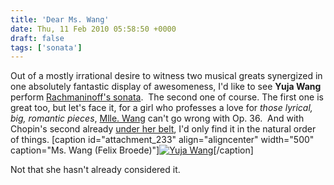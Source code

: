 ```yaml
---
title: 'Dear Ms. Wang'
date: Thu, 11 Feb 2010 05:58:50 +0000
draft: false
tags: ['sonata']
---
```


Out of a mostly irrational desire to witness two musical greats synergized in one absolutely fantastic display of awesomeness, I'd like to see **Yuja Wang** perform [Rachmaninoff's sonata](http://www.lala.com/#album/504684633535057868 "Rachmaninoff Piano Sonata No. 2").  The second one of course. The first one is great too, but let's face it, for a girl who professes a love for _those lyrical, big, romantic pieces_, [Mlle. Wang](http://www.npr.org/templates/story/story.php?storyId=122867344 "Yuja Wang") can't go wrong with Op. 36.  And with Chopin's second already [under her belt](http://www.lala.com/#album/432627039258751292 "Yuja Wang - Sonatas and Etudes"), I'd only find it in the natural order of things. \[caption id="attachment\_233" align="aligncenter" width="500" caption="Ms. Wang (Felix Broede)"\][![Yuja Wang](http://alexchao.com/wp-content/uploads/2010/02/yujawang.jpg "Yuja Wang")](http://yujawang.com)\[/caption\]

Not that she hasn't already considered it.
